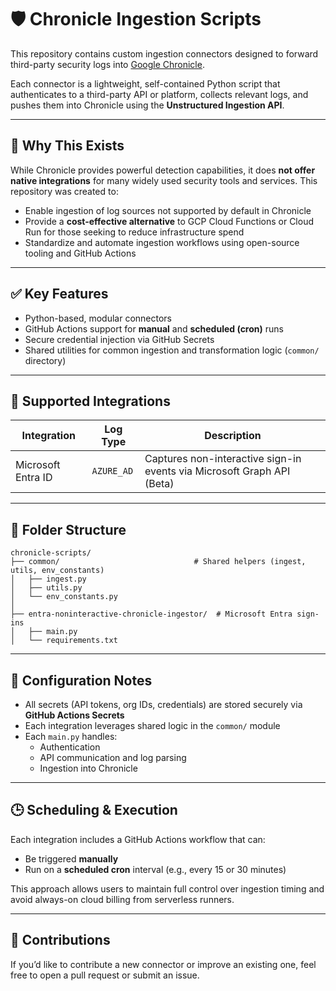 # 🛡 Chronicle Ingestion Scripts

This repository contains custom ingestion connectors designed to forward third-party security logs into [Google Chronicle](https://cloud.google.com/chronicle).

Each connector is a lightweight, self-contained Python script that authenticates to a third-party API or platform, collects relevant logs, and pushes them into Chronicle using the **Unstructured Ingestion API**.

---

## 📌 Why This Exists

While Chronicle provides powerful detection capabilities, it does **not offer native integrations** for many widely used security tools and services. This repository was created to:

- Enable ingestion of log sources not supported by default in Chronicle
- Provide a **cost-effective alternative** to GCP Cloud Functions or Cloud Run for those seeking to reduce infrastructure spend
- Standardize and automate ingestion workflows using open-source tooling and GitHub Actions

---

## ✅ Key Features

- Python-based, modular connectors
- GitHub Actions support for **manual** and **scheduled (cron)** runs
- Secure credential injection via GitHub Secrets
- Shared utilities for common ingestion and transformation logic (`common/` directory)

---

## 🔗 Supported Integrations

| Integration        | Log Type   | Description                                                             |
|--------------------|------------|-------------------------------------------------------------------------|
| Microsoft Entra ID | `AZURE_AD` | Captures non-interactive sign-in events via Microsoft Graph API (Beta)  |

---

## 🧱 Folder Structure

```
chronicle-scripts/
├── common/                              # Shared helpers (ingest, utils, env_constants)
│   ├── ingest.py
│   ├── utils.py
│   └── env_constants.py
│
├── entra-noninteractive-chronicle-ingestor/  # Microsoft Entra sign-ins
│   ├── main.py
│   └── requirements.txt
```

---

## 🧠 Configuration Notes

- All secrets (API tokens, org IDs, credentials) are stored securely via **GitHub Actions Secrets**
- Each integration leverages shared logic in the `common/` module
- Each `main.py` handles:
  - Authentication
  - API communication and log parsing
  - Ingestion into Chronicle

---

## 🕒 Scheduling & Execution

Each integration includes a GitHub Actions workflow that can:

- Be triggered **manually**
- Run on a **scheduled cron** interval (e.g., every 15 or 30 minutes)

This approach allows users to maintain full control over ingestion timing and avoid always-on cloud billing from serverless runners.

---

## 👥 Contributions

If you’d like to contribute a new connector or improve an existing one, feel free to open a pull request or submit an issue.
